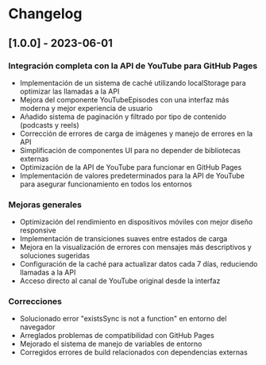 # Changelog

## [1.0.0] - 2023-06-01

### Integración completa con la API de YouTube para GitHub Pages

- Implementación de un sistema de caché utilizando localStorage para optimizar las llamadas a la API
- Mejora del componente YouTubeEpisodes con una interfaz más moderna y mejor experiencia de usuario
- Añadido sistema de paginación y filtrado por tipo de contenido (podcasts y reels)
- Corrección de errores de carga de imágenes y manejo de errores en la API
- Simplificación de componentes UI para no depender de bibliotecas externas
- Optimización de la API de YouTube para funcionar en GitHub Pages
- Implementación de valores predeterminados para la API de YouTube para asegurar funcionamiento en todos los entornos

### Mejoras generales

- Optimización del rendimiento en dispositivos móviles con mejor diseño responsive
- Implementación de transiciones suaves entre estados de carga
- Mejora en la visualización de errores con mensajes más descriptivos y soluciones sugeridas
- Configuración de la caché para actualizar datos cada 7 días, reduciendo llamadas a la API
- Acceso directo al canal de YouTube original desde la interfaz

### Correcciones

- Solucionado error "existsSync is not a function" en entorno del navegador
- Arreglados problemas de compatibilidad con GitHub Pages
- Mejorado el sistema de manejo de variables de entorno
- Corregidos errores de build relacionados con dependencias externas 
